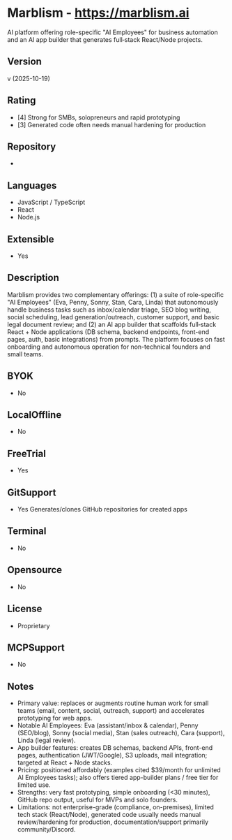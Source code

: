 # Marblism - https://marblism.ai
AI platform offering role-specific "AI Employees" for business automation and an AI app builder that generates full‑stack React/Node projects.

## Version
v (2025-10-19)

## Rating
- [4] Strong for SMBs, solopreneurs and rapid prototyping
- [3] Generated code often needs manual hardening for production
  
## Repository
- 

## Languages
- JavaScript / TypeScript
- React
- Node.js

## Extensible
- Yes

## Description
Marblism provides two complementary offerings: (1) a suite of role-specific "AI Employees" (Eva, Penny, Sonny, Stan, Cara, Linda) that autonomously handle business tasks such as inbox/calendar triage, SEO blog writing, social scheduling, lead generation/outreach, customer support, and basic legal document review; and (2) an AI app builder that scaffolds full‑stack React + Node applications (DB schema, backend endpoints, front-end pages, auth, basic integrations) from prompts. The platform focuses on fast onboarding and autonomous operation for non-technical founders and small teams.

## BYOK
- No

## LocalOffline
- No

## FreeTrial
- Yes

## GitSupport
- Yes
  Generates/clones GitHub repositories for created apps

## Terminal
- No

## Opensource
- No

## License
- Proprietary

## MCPSupport
- No

## Notes
- Primary value: replaces or augments routine human work for small teams (email, content, social, outreach, support) and accelerates prototyping for web apps.
- Notable AI Employees: Eva (assistant/inbox & calendar), Penny (SEO/blog), Sonny (social media), Stan (sales outreach), Cara (support), Linda (legal review).
- App builder features: creates DB schemas, backend APIs, front-end pages, authentication (JWT/Google), S3 uploads, mail integration; targeted at React + Node stacks.
- Pricing: positioned affordably (examples cited $39/month for unlimited AI Employees tasks); also offers tiered app-builder plans / free tier for limited use.
- Strengths: very fast prototyping, simple onboarding (<30 minutes), GitHub repo output, useful for MVPs and solo founders.
- Limitations: not enterprise-grade (compliance, on-premises), limited tech stack (React/Node), generated code usually needs manual review/hardening for production, documentation/support primarily community/Discord.

